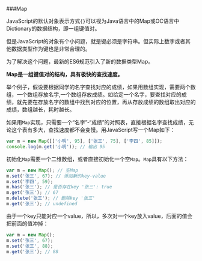 ###Map

JavaScript的默认对象表示方式`{}`可以视为Java语言中的Map或OC语言中Dictionary的数据结构，即一组键值对。

但是JavaScript的对象有个小问题，就是键必须是字符串。但实际上数字或者其他数据类型作为键也是非常合理的。

为了解决这个问题，最新的ES6规范引入了新的数据类型Map。

**Map是一组键值对的结构，具有极快的查找速度。**

举个例子，假设要根据同学的名字查找对应的成绩，如果用数组实现，需要两个数组，一个数组存放名字,一个数组存放成绩。如给定一个名字，要查找对应的成绩，就先要在存放名字的数组中找到对应的位置，再从存放成绩的数组取出对应的成绩，数组越长，耗时越长。

如果用`Map`实现，只需要一个“名字”-“成绩”的对照表，直接根据名字查找成绩，无论这个表有多大，查找速度都不会变慢。用JavaScript写一个Map如下：
```js
var m = new Map([['小明', 95], ['张三', 75], ['李四', 85]]);
console.log(m.get('小明')); // 输出 95
```

初始化`Map`需要一个二维数组，或者直接初始化一个空`Map`。`Map`具有以下方法：
```js
var m = new Map(); // 空Map
m.set('张三', 67); // 添加新的key-value
m.set('李四', 59);
m.has('张三'); // 是否存在key '张三': true
m.get('张三'); // 67
m.delete('张三'); // 删除key '张三'
m.get('张三'); // undefined
```

由于一个key只能对应一个value，所以，多次对一个key放入value，后面的值会把前面的值冲掉：
```js
var m = new Map();
m.set('张三', 67);
m.set('张三', 88);
m.get('张三'); // 88
```

